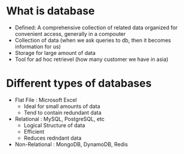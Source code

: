 # What is database

- Defined: A comprehensive collection of related data organized for convenient access, generally in a compouter
- Collection of data (when we ask queries to db, then it becomes information for us)
- Storage for large amount of data
- Tool for ad hoc retrievel (how many customer we have in asia)

# Different types of databases

- Flat File : Microsoft Excel
  - Ideal for small amounts of data
  - Tend to contain redundant data
- Relational : MySQL, PostgreSQL, etc
  - Logical Structure of data
  - Efficient
  - Reduces redndant data
- Non-Relational : MongoDB, DynamoDB, Redis
